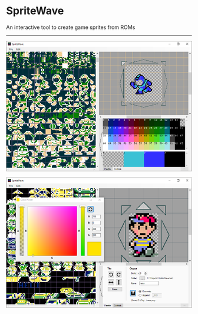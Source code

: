 # SpriteWave
An interactive tool to create game sprites from ROMs

----

![screenshot of palette tab with secondary palette](images/screenshot4.png)

![screenshot of snes game with controls tab](images/screenshot5.png)
